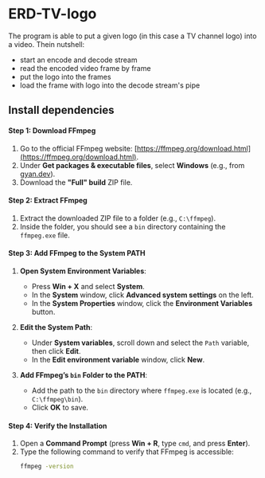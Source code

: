 # ERD-TV-logo

The program is able to put a given logo (in this case a TV channel logo) into a video. Thein nutshell:
- start an encode and decode stream
- read the encoded video frame by frame
- put the logo into the frames
- load the frame with logo into the decode stream's pipe

## Install dependencies

#### Step 1: Download FFmpeg
1. Go to the official FFmpeg website: [https://ffmpeg.org/download.html](https://ffmpeg.org/download.html).
2. Under **Get packages & executable files**, select **Windows** (e.g., from [gyan.dev](https://www.gyan.dev/ffmpeg/builds/)).
3. Download the **"Full" build** ZIP file.

#### Step 2: Extract FFmpeg
1. Extract the downloaded ZIP file to a folder (e.g., `C:\ffmpeg`).
2. Inside the folder, you should see a `bin` directory containing the `ffmpeg.exe` file.

#### Step 3: Add FFmpeg to the System PATH
1. **Open System Environment Variables**:
   - Press **Win + X** and select **System**.
   - In the **System** window, click **Advanced system settings** on the left.
   - In the **System Properties** window, click the **Environment Variables** button.
   
2. **Edit the System Path**:
   - Under **System variables**, scroll down and select the `Path` variable, then click **Edit**.
   - In the **Edit environment variable** window, click **New**.

3. **Add FFmpeg’s `bin` Folder to the PATH**:
   - Add the path to the `bin` directory where `ffmpeg.exe` is located (e.g., `C:\ffmpeg\bin`).
   - Click **OK** to save.

#### Step 4: Verify the Installation
1. Open a **Command Prompt** (press **Win + R**, type `cmd`, and press **Enter**).
2. Type the following command to verify that FFmpeg is accessible:
   ```cmd
   ffmpeg -version